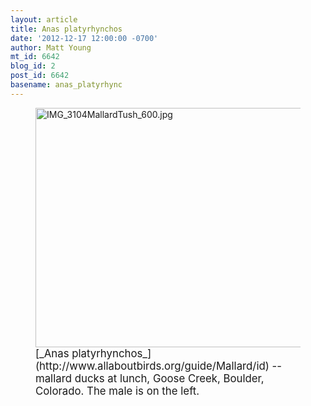 ```yaml
---
layout: article
title: Anas platyrhynchos
date: '2012-12-17 12:00:00 -0700'
author: Matt Young
mt_id: 6642
blog_id: 2
post_id: 6642
basename: anas_platyrhync
---
```

<figure>
<img src="{{ site.baseurl }}/uploads/2012/IMG_3104MallardTush_600.jpg" alt="IMG_3104MallardTush_600.jpg" width="599" height="383" />
<figcaption markdown="span">
<big>[_Anas platyrhynchos_](http://www.allaboutbirds.org/guide/Mallard/id) -- mallard ducks at lunch, Goose Creek, Boulder, Colorado.  The male is on the left.</big>

</figcaption>
</figure>
